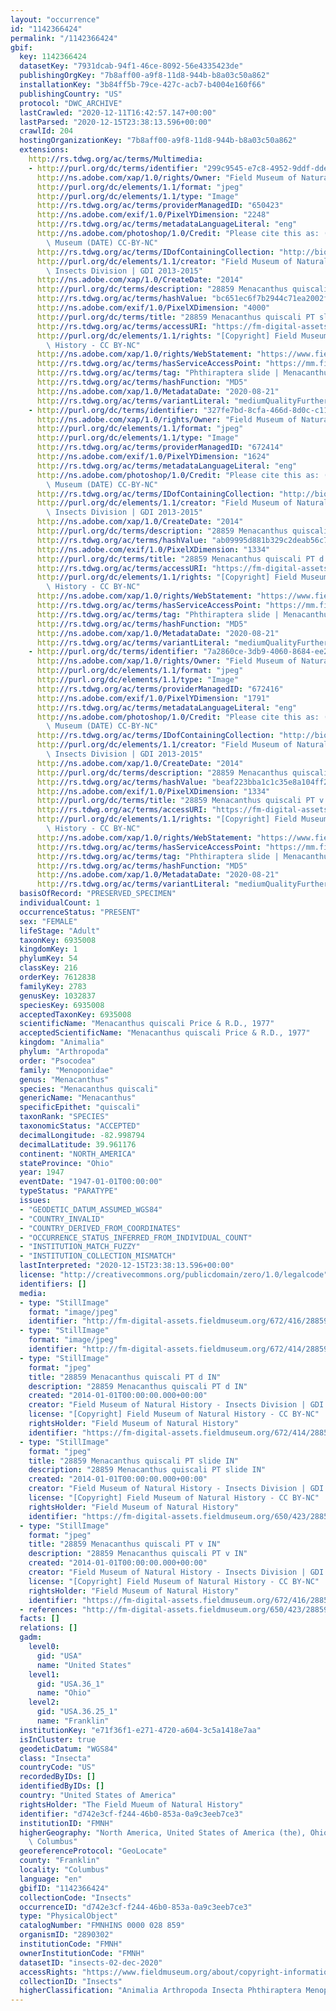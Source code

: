 ```yaml
---
layout: "occurrence"
id: "1142366424"
permalink: "/1142366424"
gbif:
  key: 1142366424
  datasetKey: "7931dcab-94f1-46ce-8092-56e4335423de"
  publishingOrgKey: "7b8aff00-a9f8-11d8-944b-b8a03c50a862"
  installationKey: "3b84ff5b-79ce-427c-acb7-b4004e160f66"
  publishingCountry: "US"
  protocol: "DWC_ARCHIVE"
  lastCrawled: "2020-12-11T16:42:57.147+00:00"
  lastParsed: "2020-12-15T23:38:13.596+00:00"
  crawlId: 204
  hostingOrganizationKey: "7b8aff00-a9f8-11d8-944b-b8a03c50a862"
  extensions:
    http://rs.tdwg.org/ac/terms/Multimedia:
    - http://purl.org/dc/terms/identifier: "299c9545-e7c8-4952-9ddf-ddeede00fc64"
      http://ns.adobe.com/xap/1.0/rights/Owner: "Field Museum of Natural History"
      http://purl.org/dc/elements/1.1/format: "jpeg"
      http://purl.org/dc/elements/1.1/type: "Image"
      http://rs.tdwg.org/ac/terms/providerManagedID: "650423"
      http://ns.adobe.com/exif/1.0/PixelYDimension: "2248"
      http://rs.tdwg.org/ac/terms/metadataLanguageLiteral: "eng"
      http://ns.adobe.com/photoshop/1.0/Credit: "Please cite this as: (c) The Field\
        \ Museum (DATE) CC-BY-NC"
      http://rs.tdwg.org/ac/terms/IDofContainingCollection: "http://biocol.org/urn:lsid:biocol.org:col:34795"
      http://purl.org/dc/elements/1.1/creator: "Field Museum of Natural History -\
        \ Insects Division | GDI 2013-2015"
      http://ns.adobe.com/xap/1.0/CreateDate: "2014"
      http://purl.org/dc/terms/description: "28859 Menacanthus quiscali PT slide IN"
      http://rs.tdwg.org/ac/terms/hashValue: "bc651ec6f7b2944c71ea2002f204eeb8"
      http://ns.adobe.com/exif/1.0/PixelXDimension: "4000"
      http://purl.org/dc/terms/title: "28859 Menacanthus quiscali PT slide IN"
      http://rs.tdwg.org/ac/terms/accessURI: "https://fm-digital-assets.fieldmuseum.org/650/423/28859_Menacanthus_quiscali_PT_slide_IN.JPG"
      http://purl.org/dc/elements/1.1/rights: "[Copyright] Field Museum of Natural\
        \ History - CC BY-NC"
      http://ns.adobe.com/xap/1.0/rights/WebStatement: "https://www.fieldmuseum.org/field-museum-natural-history-conditions-and-suggested-norms-use-collections"
      http://rs.tdwg.org/ac/terms/hasServiceAccessPoint: "https://mm.fieldmuseum.org/299c9545-e7c8-4952-9ddf-ddeede00fc64"
      http://rs.tdwg.org/ac/terms/tag: "Phthiraptera slide | Menacanthus"
      http://rs.tdwg.org/ac/terms/hashFunction: "MD5"
      http://ns.adobe.com/xap/1.0/MetadataDate: "2020-08-21"
      http://rs.tdwg.org/ac/terms/variantLiteral: "mediumQualityFurtherInformationURL"
    - http://purl.org/dc/terms/identifier: "327fe7bd-8cfa-466d-8d0c-c11d93380432"
      http://ns.adobe.com/xap/1.0/rights/Owner: "Field Museum of Natural History"
      http://purl.org/dc/elements/1.1/format: "jpeg"
      http://purl.org/dc/elements/1.1/type: "Image"
      http://rs.tdwg.org/ac/terms/providerManagedID: "672414"
      http://ns.adobe.com/exif/1.0/PixelYDimension: "1624"
      http://rs.tdwg.org/ac/terms/metadataLanguageLiteral: "eng"
      http://ns.adobe.com/photoshop/1.0/Credit: "Please cite this as: (c) The Field\
        \ Museum (DATE) CC-BY-NC"
      http://rs.tdwg.org/ac/terms/IDofContainingCollection: "http://biocol.org/urn:lsid:biocol.org:col:34795"
      http://purl.org/dc/elements/1.1/creator: "Field Museum of Natural History -\
        \ Insects Division | GDI 2013-2015"
      http://ns.adobe.com/xap/1.0/CreateDate: "2014"
      http://purl.org/dc/terms/description: "28859 Menacanthus quiscali PT d IN"
      http://rs.tdwg.org/ac/terms/hashValue: "ab09995d881b329c2deab56c70872aa0"
      http://ns.adobe.com/exif/1.0/PixelXDimension: "1334"
      http://purl.org/dc/terms/title: "28859 Menacanthus quiscali PT d IN"
      http://rs.tdwg.org/ac/terms/accessURI: "https://fm-digital-assets.fieldmuseum.org/672/414/28859_Menacanthus_quiscali_PT_d_IN.jpg"
      http://purl.org/dc/elements/1.1/rights: "[Copyright] Field Museum of Natural\
        \ History - CC BY-NC"
      http://ns.adobe.com/xap/1.0/rights/WebStatement: "https://www.fieldmuseum.org/field-museum-natural-history-conditions-and-suggested-norms-use-collections"
      http://rs.tdwg.org/ac/terms/hasServiceAccessPoint: "https://mm.fieldmuseum.org/327fe7bd-8cfa-466d-8d0c-c11d93380432"
      http://rs.tdwg.org/ac/terms/tag: "Phthiraptera slide | Menacanthus"
      http://rs.tdwg.org/ac/terms/hashFunction: "MD5"
      http://ns.adobe.com/xap/1.0/MetadataDate: "2020-08-21"
      http://rs.tdwg.org/ac/terms/variantLiteral: "mediumQualityFurtherInformationURL"
    - http://purl.org/dc/terms/identifier: "7a2860ce-3db9-4060-8684-ee264401efd3"
      http://ns.adobe.com/xap/1.0/rights/Owner: "Field Museum of Natural History"
      http://purl.org/dc/elements/1.1/format: "jpeg"
      http://purl.org/dc/elements/1.1/type: "Image"
      http://rs.tdwg.org/ac/terms/providerManagedID: "672416"
      http://ns.adobe.com/exif/1.0/PixelYDimension: "1791"
      http://rs.tdwg.org/ac/terms/metadataLanguageLiteral: "eng"
      http://ns.adobe.com/photoshop/1.0/Credit: "Please cite this as: (c) The Field\
        \ Museum (DATE) CC-BY-NC"
      http://rs.tdwg.org/ac/terms/IDofContainingCollection: "http://biocol.org/urn:lsid:biocol.org:col:34795"
      http://purl.org/dc/elements/1.1/creator: "Field Museum of Natural History -\
        \ Insects Division | GDI 2013-2015"
      http://ns.adobe.com/xap/1.0/CreateDate: "2014"
      http://purl.org/dc/terms/description: "28859 Menacanthus quiscali PT v IN"
      http://rs.tdwg.org/ac/terms/hashValue: "beaf223bba1c1c35e8a104ff2f9ebb78"
      http://ns.adobe.com/exif/1.0/PixelXDimension: "1334"
      http://purl.org/dc/terms/title: "28859 Menacanthus quiscali PT v IN"
      http://rs.tdwg.org/ac/terms/accessURI: "https://fm-digital-assets.fieldmuseum.org/672/416/28859_Menacanthus_quiscali_PT_v_IN.jpg"
      http://purl.org/dc/elements/1.1/rights: "[Copyright] Field Museum of Natural\
        \ History - CC BY-NC"
      http://ns.adobe.com/xap/1.0/rights/WebStatement: "https://www.fieldmuseum.org/field-museum-natural-history-conditions-and-suggested-norms-use-collections"
      http://rs.tdwg.org/ac/terms/hasServiceAccessPoint: "https://mm.fieldmuseum.org/7a2860ce-3db9-4060-8684-ee264401efd3"
      http://rs.tdwg.org/ac/terms/tag: "Phthiraptera slide | Menacanthus"
      http://rs.tdwg.org/ac/terms/hashFunction: "MD5"
      http://ns.adobe.com/xap/1.0/MetadataDate: "2020-08-21"
      http://rs.tdwg.org/ac/terms/variantLiteral: "mediumQualityFurtherInformationURL"
  basisOfRecord: "PRESERVED_SPECIMEN"
  individualCount: 1
  occurrenceStatus: "PRESENT"
  sex: "FEMALE"
  lifeStage: "Adult"
  taxonKey: 6935008
  kingdomKey: 1
  phylumKey: 54
  classKey: 216
  orderKey: 7612838
  familyKey: 2783
  genusKey: 1032837
  speciesKey: 6935008
  acceptedTaxonKey: 6935008
  scientificName: "Menacanthus quiscali Price & R.D., 1977"
  acceptedScientificName: "Menacanthus quiscali Price & R.D., 1977"
  kingdom: "Animalia"
  phylum: "Arthropoda"
  order: "Psocodea"
  family: "Menoponidae"
  genus: "Menacanthus"
  species: "Menacanthus quiscali"
  genericName: "Menacanthus"
  specificEpithet: "quiscali"
  taxonRank: "SPECIES"
  taxonomicStatus: "ACCEPTED"
  decimalLongitude: -82.998794
  decimalLatitude: 39.961176
  continent: "NORTH_AMERICA"
  stateProvince: "Ohio"
  year: 1947
  eventDate: "1947-01-01T00:00:00"
  typeStatus: "PARATYPE"
  issues:
  - "GEODETIC_DATUM_ASSUMED_WGS84"
  - "COUNTRY_INVALID"
  - "COUNTRY_DERIVED_FROM_COORDINATES"
  - "OCCURRENCE_STATUS_INFERRED_FROM_INDIVIDUAL_COUNT"
  - "INSTITUTION_MATCH_FUZZY"
  - "INSTITUTION_COLLECTION_MISMATCH"
  lastInterpreted: "2020-12-15T23:38:13.596+00:00"
  license: "http://creativecommons.org/publicdomain/zero/1.0/legalcode"
  identifiers: []
  media:
  - type: "StillImage"
    format: "image/jpeg"
    identifier: "http://fm-digital-assets.fieldmuseum.org/672/416/28859_Menacanthus_quiscali_PT_v_IN.jpg"
  - type: "StillImage"
    format: "image/jpeg"
    identifier: "http://fm-digital-assets.fieldmuseum.org/672/414/28859_Menacanthus_quiscali_PT_d_IN.jpg"
  - type: "StillImage"
    format: "jpeg"
    title: "28859 Menacanthus quiscali PT d IN"
    description: "28859 Menacanthus quiscali PT d IN"
    created: "2014-01-01T00:00:00.000+00:00"
    creator: "Field Museum of Natural History - Insects Division | GDI 2013-2015"
    license: "[Copyright] Field Museum of Natural History - CC BY-NC"
    rightsHolder: "Field Museum of Natural History"
    identifier: "https://fm-digital-assets.fieldmuseum.org/672/414/28859_Menacanthus_quiscali_PT_d_IN.jpg"
  - type: "StillImage"
    format: "jpeg"
    title: "28859 Menacanthus quiscali PT slide IN"
    description: "28859 Menacanthus quiscali PT slide IN"
    created: "2014-01-01T00:00:00.000+00:00"
    creator: "Field Museum of Natural History - Insects Division | GDI 2013-2015"
    license: "[Copyright] Field Museum of Natural History - CC BY-NC"
    rightsHolder: "Field Museum of Natural History"
    identifier: "https://fm-digital-assets.fieldmuseum.org/650/423/28859_Menacanthus_quiscali_PT_slide_IN.JPG"
  - type: "StillImage"
    format: "jpeg"
    title: "28859 Menacanthus quiscali PT v IN"
    description: "28859 Menacanthus quiscali PT v IN"
    created: "2014-01-01T00:00:00.000+00:00"
    creator: "Field Museum of Natural History - Insects Division | GDI 2013-2015"
    license: "[Copyright] Field Museum of Natural History - CC BY-NC"
    rightsHolder: "Field Museum of Natural History"
    identifier: "https://fm-digital-assets.fieldmuseum.org/672/416/28859_Menacanthus_quiscali_PT_v_IN.jpg"
  - references: "http://fm-digital-assets.fieldmuseum.org/650/423/28859_Menacanthus_quiscali_PT_"
  facts: []
  relations: []
  gadm:
    level0:
      gid: "USA"
      name: "United States"
    level1:
      gid: "USA.36_1"
      name: "Ohio"
    level2:
      gid: "USA.36.25_1"
      name: "Franklin"
  institutionKey: "e71f36f1-e271-4720-a604-3c5a1418e7aa"
  isInCluster: true
  geodeticDatum: "WGS84"
  class: "Insecta"
  countryCode: "US"
  recordedByIDs: []
  identifiedByIDs: []
  country: "United States of America"
  rightsHolder: "The Field Mueum of Natural History"
  identifier: "d742e3cf-f244-46b0-853a-0a9c3eeb7ce3"
  institutionID: "FMNH"
  higherGeography: "North America, United States of America (the), Ohio, Franklin:\
    \ Columbus"
  georeferenceProtocol: "GeoLocate"
  county: "Franklin"
  locality: "Columbus"
  language: "en"
  gbifID: "1142366424"
  collectionCode: "Insects"
  occurrenceID: "d742e3cf-f244-46b0-853a-0a9c3eeb7ce3"
  type: "PhysicalObject"
  catalogNumber: "FMNHINS 0000 028 859"
  organismID: "2890302"
  institutionCode: "FMNH"
  ownerInstitutionCode: "FMNH"
  datasetID: "insects-02-dec-2020"
  accessRights: "https://www.fieldmuseum.org/about/copyright-information"
  collectionID: "Insects"
  higherClassification: "Animalia Arthropoda Insecta Phthiraptera Menoponidae"
---
```

